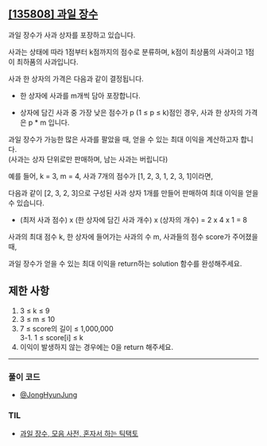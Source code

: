 ## [[135808] 과일 장수](https://school.programmers.co.kr/learn/courses/30/lessons/135808)

과일 장수가 사과 상자를 포장하고 있습니다. 

사과는 상태에 따라 1점부터 k점까지의 점수로 분류하며, k점이 최상품의 사과이고 1점이 최하품의 사과입니다. 

사과 한 상자의 가격은 다음과 같이 결정됩니다.

* 한 상자에 사과를 m개씩 담아 포장합니다.

* 상자에 담긴 사과 중 가장 낮은 점수가 p (1 ≤ p ≤ k)점인 경우, 사과 한 상자의 가격은 p * m 입니다.

과일 장수가 가능한 많은 사과를 팔았을 때, 얻을 수 있는 최대 이익을 계산하고자 합니다.
<br>
(사과는 상자 단위로만 판매하며, 남는 사과는 버립니다)

예를 들어, k = 3, m = 4, 사과 7개의 점수가 [1, 2, 3, 1, 2, 3, 1]이라면, 

다음과 같이 [2, 3, 2, 3]으로 구성된 사과 상자 1개를 만들어 판매하여 최대 이익을 얻을 수 있습니다.

* (최저 사과 점수) x (한 상자에 담긴 사과 개수) x (상자의 개수) = 2 x 4 x 1 = 8

사과의 최대 점수 k, 한 상자에 들어가는 사과의 수 m, 사과들의 점수 score가 주어졌을 때, 

과일 장수가 얻을 수 있는 최대 이익을 return하는 solution 함수를 완성해주세요.

## 제한 사항

1. 3 ≤ k ≤ 9
2. 3 ≤ m ≤ 10
3. 7 ≤ score의 길이 ≤ 1,000,000
<br> 3-1. 1 ≤ score[i] ≤ k
4. 이익이 발생하지 않는 경우에는 0을 return 해주세요.

***

### 풀이 코드

- [@JongHyunJung](https://github.com/viaunixue/algorithm-study/blob/main/programmers/level-1/135808/jjh.py)

### TIL

* [과일 장수, 모음 사전, 혼자서 하는 틱택토](https://almond0115.tistory.com/entry/programmers-과일-장수-모음-사전-혼자서-하는-틱택토)